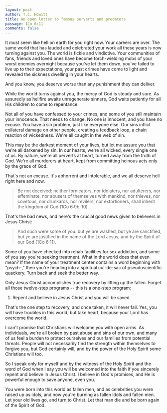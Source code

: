 ```yaml
---
layout: post
author: T.C. Howitt
title: An open letter to famous perverts and predators
passage: 1Co 6:11
comments: false
---
```


It must seem like hell on earth for you right now. Your careers are over. The same world that has lauded and celebrated your work all these years is now turning against you.  The world is fickle and vindictive.  Your communities of fans, friends and loved ones have become torch-wielding mobs of your worst enemies overnight because you've let them down, you've failed to live up to their expectations, your past crimes have come to light and revealed the sickness dwelling in your hearts.

And you know, you deserve worse than any punishment they can deliver.

While the world turns against you, the mercy of God is steady and sure. As assuredly as hellfire awaits unregenerate sinners, God waits patiently for all His children to come to repentance.

Not all of you have confessed to your crimes, and some of you still maintain your innocence. That needs to change.  No one is innocent, and you have no excuse. You have a sin problem, just like everyone else. Our sins inflict collateral damage on other people, creating a feedback loop, a chain reaction of wickedness. We're all caught in the web of sin.

This may be the darkest moment of your lives, but let me assure you that we're all darkened by sin.  In our hearts, we're all wicked, every single one of us. By nature, we're all perverts at heart, turned away from the truth of God.  We're all murderers at heart, kept from committing heinous acts only by the grace of God.

That's not an excuse.  It's abhorrent and intolerable, and we all deserve hell right here and now.

> Be not deceived: neither fornicators, nor idolaters, nor adulterers, nor effeminate, nor abusers of themselves with mankind, nor thieves, nor covetous, nor drunkards, nor revilers, nor extortioners, shall inherit the kingdom of God (1Co 6:9b-10).

That's the bad news, and here's the crucial good news given to believers in Jesus Christ:

> And such were some of you: but ye are washed, but ye are sanctified, but ye are justified in the name of the Lord Jesus, and by the Spirit of our God (1Co 6:11).

Some of you have checked into rehab facilities for sex addiction, and some of you say you're seeking treatment.  What in the world does that even mean?  If the name of your treatment center contains a word beginning with "psych-," then you're heading into a spiritual cul-de-sac of pseudoscientific quackery. Turn back and seek the better way.

Only Jesus Christ accomplishes true recovery by lifting up the fallen.  Forget all those twelve-step programs -- this is a one-step program:

1. Repent and believe in Jesus Christ and you will be saved.

That's the one step to recovery, and once taken, it will never fail.  Yes, you will have troubles in this world, but take heart, because your Lord has overcome the world.

I can't promise that Christians will welcome you with open arms.  As individuals, we're all broken by past abuse and sins of our own, and many of us feel a burden to protect ourselves and our families from potential threats. People will not necessarily find the strength within themselves to forgive you, but God certainly will, and by the power of the Holy Spirit some Christians will too.

So I speak only for myself and by the witness of the Holy Spirit and the word of God when I say you will be welcomed into the faith if you sincerely repent and believe in Jesus Christ.  I believe in God's promises, and He is powerful enough to save anyone, even you.

You were born into this world as fallen men, and as celebrities you were raised up as idols, and now you're burning as fallen idols and fallen men. Let your old lives go, and turn to Christ.  Let that man die and be born again of the Spirit of God.
